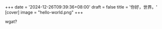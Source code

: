 +++
date = '2024-12-26T09:39:36+08:00'
draft = false
title = '你好，世界。'
[cover]
image = "hello-world.png"
+++

wgat?
